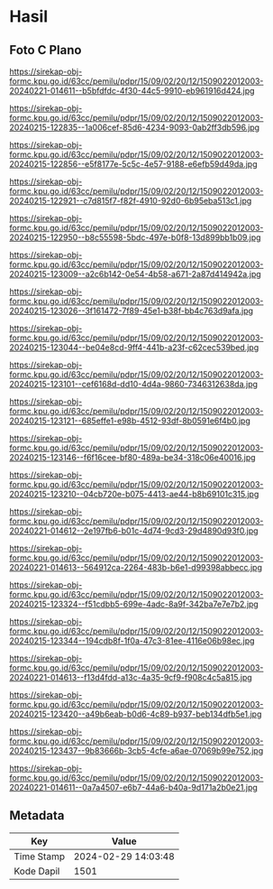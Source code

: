 # Hasil

## Foto C Plano

https://sirekap-obj-formc.kpu.go.id/63cc/pemilu/pdpr/15/09/02/20/12/1509022012003-20240221-014611--b5bfdfdc-4f30-44c5-9910-eb961916d424.jpg

https://sirekap-obj-formc.kpu.go.id/63cc/pemilu/pdpr/15/09/02/20/12/1509022012003-20240215-122835--1a006cef-85d6-4234-9093-0ab2ff3db596.jpg

https://sirekap-obj-formc.kpu.go.id/63cc/pemilu/pdpr/15/09/02/20/12/1509022012003-20240215-122856--e5f8177e-5c5c-4e57-9188-e6efb59d49da.jpg

https://sirekap-obj-formc.kpu.go.id/63cc/pemilu/pdpr/15/09/02/20/12/1509022012003-20240215-122921--c7d815f7-f82f-4910-92d0-6b95eba513c1.jpg

https://sirekap-obj-formc.kpu.go.id/63cc/pemilu/pdpr/15/09/02/20/12/1509022012003-20240215-122950--b8c55598-5bdc-497e-b0f8-13d899bb1b09.jpg

https://sirekap-obj-formc.kpu.go.id/63cc/pemilu/pdpr/15/09/02/20/12/1509022012003-20240215-123009--a2c6b142-0e54-4b58-a671-2a87d414942a.jpg

https://sirekap-obj-formc.kpu.go.id/63cc/pemilu/pdpr/15/09/02/20/12/1509022012003-20240215-123026--3f161472-7f89-45e1-b38f-bb4c763d9afa.jpg

https://sirekap-obj-formc.kpu.go.id/63cc/pemilu/pdpr/15/09/02/20/12/1509022012003-20240215-123044--be04e8cd-9ff4-441b-a23f-c62cec539bed.jpg

https://sirekap-obj-formc.kpu.go.id/63cc/pemilu/pdpr/15/09/02/20/12/1509022012003-20240215-123101--cef6168d-dd10-4d4a-9860-7346312638da.jpg

https://sirekap-obj-formc.kpu.go.id/63cc/pemilu/pdpr/15/09/02/20/12/1509022012003-20240215-123121--685effe1-e98b-4512-93df-8b0591e6f4b0.jpg

https://sirekap-obj-formc.kpu.go.id/63cc/pemilu/pdpr/15/09/02/20/12/1509022012003-20240215-123146--f6f16cee-bf80-489a-be34-318c06e40016.jpg

https://sirekap-obj-formc.kpu.go.id/63cc/pemilu/pdpr/15/09/02/20/12/1509022012003-20240215-123210--04cb720e-b075-4413-ae44-b8b69101c315.jpg

https://sirekap-obj-formc.kpu.go.id/63cc/pemilu/pdpr/15/09/02/20/12/1509022012003-20240221-014612--2e197fb6-b01c-4d74-9cd3-29d4890d93f0.jpg

https://sirekap-obj-formc.kpu.go.id/63cc/pemilu/pdpr/15/09/02/20/12/1509022012003-20240221-014613--564912ca-2264-483b-b6e1-d99398abbecc.jpg

https://sirekap-obj-formc.kpu.go.id/63cc/pemilu/pdpr/15/09/02/20/12/1509022012003-20240215-123324--f51cdbb5-699e-4adc-8a9f-342ba7e7e7b2.jpg

https://sirekap-obj-formc.kpu.go.id/63cc/pemilu/pdpr/15/09/02/20/12/1509022012003-20240215-123344--194cdb8f-1f0a-47c3-81ee-4116e06b98ec.jpg

https://sirekap-obj-formc.kpu.go.id/63cc/pemilu/pdpr/15/09/02/20/12/1509022012003-20240221-014613--f13d4fdd-a13c-4a35-9cf9-f908c4c5a815.jpg

https://sirekap-obj-formc.kpu.go.id/63cc/pemilu/pdpr/15/09/02/20/12/1509022012003-20240215-123420--a49b6eab-b0d6-4c89-b937-beb134dfb5e1.jpg

https://sirekap-obj-formc.kpu.go.id/63cc/pemilu/pdpr/15/09/02/20/12/1509022012003-20240215-123437--9b83666b-3cb5-4cfe-a6ae-07069b99e752.jpg

https://sirekap-obj-formc.kpu.go.id/63cc/pemilu/pdpr/15/09/02/20/12/1509022012003-20240221-014611--0a7a4507-e6b7-44a6-b40a-9d171a2b0e21.jpg


## Metadata

| Key        | Value               |
| ---------- | ------------------- |
| Time Stamp | 2024-02-29 14:03:48 |
| Kode Dapil | 1501                |



